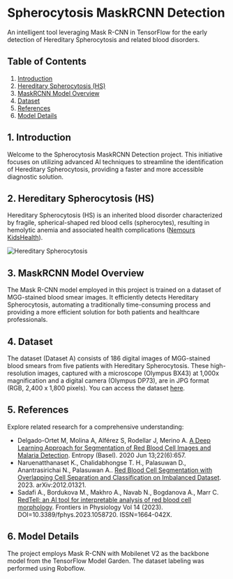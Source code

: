 # Spherocytosis MaskRCNN Detection

An intelligent tool leveraging Mask R-CNN in TensorFlow for the early detection of Hereditary Spherocytosis and related blood disorders.

## Table of Contents

1. [Introduction](#1-introduction)
2. [Hereditary Spherocytosis (HS)](#2-hereditary-spherocytosis-hs)
3. [MaskRCNN Model Overview](#3-maskrcnn-model-overview)
4. [Dataset](#4-dataset)
5. [References](#5-references)
6. [Model Details](#6-model-details)

## 1. Introduction

Welcome to the Spherocytosis MaskRCNN Detection project. This initiative focuses on utilizing advanced AI techniques to streamline the identification of Hereditary Spherocytosis, providing a faster and more accessible diagnostic solution.

## 2. Hereditary Spherocytosis (HS)

Hereditary Spherocytosis (HS) is an inherited blood disorder characterized by fragile, spherical-shaped red blood cells (spherocytes), resulting in hemolytic anemia and associated health complications ([Nemours KidsHealth](https://kidshealth.org/en/parents/hereditary-spherocytosis.html)).

![Hereditary Spherocytosis](https://assets.aboutkidshealth.ca/akhassets/hereditary_spherocytosis_EN.png)

## 3. MaskRCNN Model Overview

The Mask R-CNN model employed in this project is trained on a dataset of MGG-stained blood smear images. It efficiently detects Hereditary Spherocytosis, automating a traditionally time-consuming process and providing a more efficient solution for both patients and healthcare professionals.

## 4. Dataset

The dataset (Dataset A) consists of 186 digital images of MGG-stained blood smears from five patients with Hereditary Spherocytosis. These high-resolution images, captured with a microscope (Olympus BX43) at 1,000x magnification and a digital camera (Olympus DP73), are in JPG format (RGB, 2,400 x 1,800 pixels). You can access the dataset [here](https://data.mendeley.com/datasets/c37wnbbd3c/1).

## 5. References

Explore related research for a comprehensive understanding:

- Delgado-Ortet M, Molina A, Alférez S, Rodellar J, Merino A. [A Deep Learning Approach for Segmentation of Red Blood Cell Images and Malaria Detection](https://www.ncbi.nlm.nih.gov/pmc/articles/PMC7517192/). Entropy (Basel). 2020 Jun 13;22(6):657.
- Naruenatthanaset K., Chalidabhongse T. H., Palasuwan D., Anantrasirichai N., Palasuwan A.. [Red Blood Cell Segmentation with Overlapping Cell Separation and Classification on Imbalanced Dataset](https://arxiv.org/abs/2012.01321). 2023. arXiv:2012.01321.
- Sadafi A., Bordukova M., Makhro A., Navab N., Bogdanova A., Marr C. [RedTell: an AI tool for interpretable analysis of red blood cell morphology](https://www.frontiersin.org/articles/10.3389/fphys.2023.1058720). Frontiers in Physiology Vol 14 (2023). DOI=10.3389/fphys.2023.1058720. ISSN=1664-042X.

## 6. Model Details

The project employs Mask R-CNN with Mobilenet V2 as the backbone model from the TensorFlow Model Garden. The dataset labeling was performed using Roboflow.

